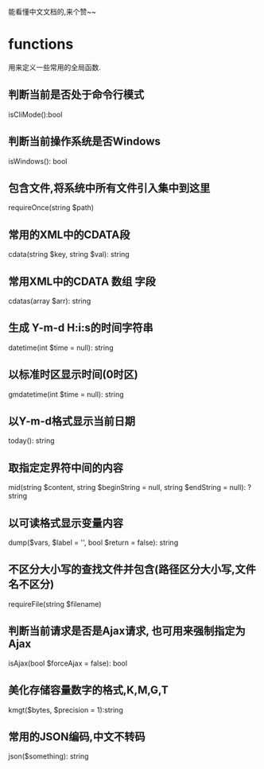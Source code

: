 能看懂中文文档的,来个赞~~

# functions
用来定义一些常用的全局函数.

## 判断当前是否处于命令行模式
isCliMode():bool

## 判断当前操作系统是否Windows
isWindows(): bool

## 包含文件,将系统中所有文件引入集中到这里
requireOnce(string $path)

## 常用的XML中的CDATA段
cdata(string $key, string $val): string

## 常用XML中的CDATA 数组 字段
cdatas(array $arr): string

## 生成 Y-m-d H:i:s的时间字符串
datetime(int $time = null): string

## 以标准时区显示时间(0时区)
gmdatetime(int $time = null): string

## 以Y-m-d格式显示当前日期
today(): string

## 取指定定界符中间的内容
mid(string $content, string $beginString = null, string $endString = null): ?string

## 以可读格式显示变量内容
dump($vars, $label = '', bool $return = false): string

## 不区分大小写的查找文件并包含(路径区分大小写,文件名不区分)
requireFile(string $filename)

## 判断当前请求是否是Ajax请求, 也可用来强制指定为Ajax
isAjax(bool $forceAjax = false): bool

## 美化存储容量数字的格式,K,M,G,T
kmgt($bytes, $precision = 1):string

## 常用的JSON编码,中文不转码
json($something): string
